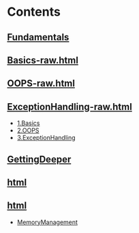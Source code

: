 # Contents
## [Fundamentals](./1.Fundamentals/master.adoc)
## [Basics-raw.html](./1.Fundamentals/master.adoc)
## [OOPS-raw.html](./1.Fundamentals/master.adoc)
## [ExceptionHandling-raw.html](./1.Fundamentals/master.adoc)
- [1.Basics](./1.Fundamentals/1.Basics.adoc)
- [2.OOPS](./1.Fundamentals/2.OOPS.adoc)
- [3.ExceptionHandling](./1.Fundamentals/3.ExceptionHandling.adoc)
## [GettingDeeper](./2.GettingDeeper/master.adoc)
## [html](./2.GettingDeeper/master.adoc)
## [html](./2.GettingDeeper/master.adoc)
- [MemoryManagement](./2.GettingDeeper/MemoryManagement.adoc)
